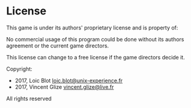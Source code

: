 # License

This game is under its authors' proprietary license and is property of:

No commercial usage of this program could be done without its authors 
agreement or the current game directors.

This license can change to a free license if the game directors decide it.

Copyright:

* 2017, Loic Blot <loic.blot@unix-experience.fr>
* 2017, Vincent Glize <vincent.glize@live.fr>

All rights reserved
